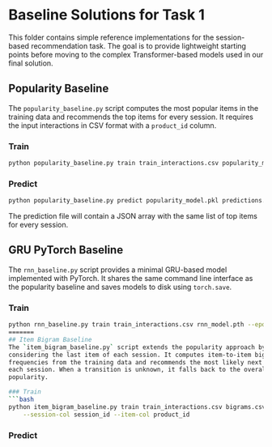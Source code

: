 # Baseline Solutions for Task 1

This folder contains simple reference implementations for the session-based recommendation task.
The goal is to provide lightweight starting points before moving to the complex Transformer-based models used in our final solution.

## Popularity Baseline
The `popularity_baseline.py` script computes the most popular items in the training data and recommends the top items for every session.
It requires the input interactions in CSV format with a `product_id` column.

### Train
```bash
python popularity_baseline.py train train_interactions.csv popularity_model.pkl
```

### Predict
```bash
python popularity_baseline.py predict popularity_model.pkl predictions.json --top-k 20
```
The prediction file will contain a JSON array with the same list of top items for every session.


## GRU PyTorch Baseline
The `rnn_baseline.py` script provides a minimal GRU-based model implemented with PyTorch. It shares the same command line interface as the popularity baseline and saves models to disk using `torch.save`.

### Train
```bash
python rnn_baseline.py train train_interactions.csv rnn_model.pth --epochs 5
=======
## Item Bigram Baseline
The `item_bigram_baseline.py` script extends the popularity approach by also
considering the last item of each session. It computes item-to-item bigram
frequencies from the training data and recommends the most likely next items for
each session. When a transition is unknown, it falls back to the overall item
popularity.

### Train
```bash
python item_bigram_baseline.py train train_interactions.csv bigrams.csv popularity.csv \
    --session-col session_id --item-col product_id

```

### Predict
```bash


